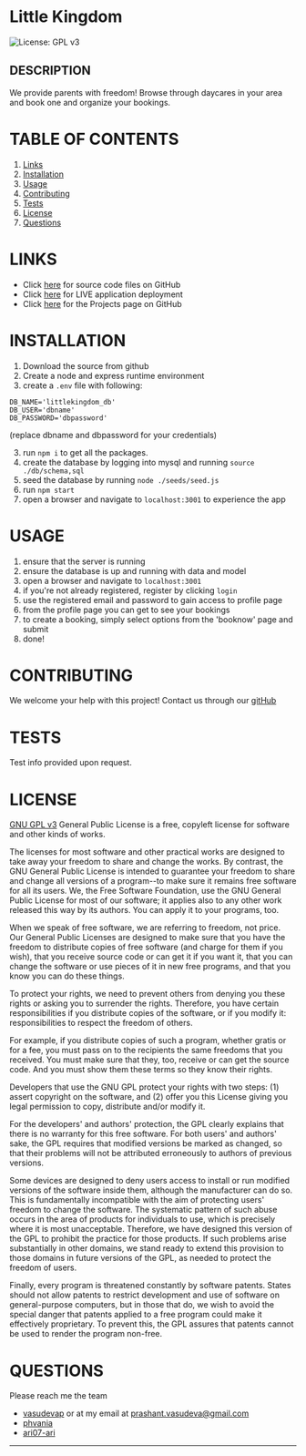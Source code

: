 # Little Kingdom
![License: GPL v3](https://img.shields.io/badge/License-GPLv3-blue.svg)

## DESCRIPTION

We provide parents with freedom!  Browse through daycares in your area and book one and organize your bookings.

# TABLE OF CONTENTS

1. [Links](#links)
2. [Installation](#installation)
3. [Usage](#usage)
4. [Contributing](#contributing)
5. [Tests](#tests)
6. [License](#license)
7. [Questions](#questions)

# LINKS
- Click [here](https://github.com/phvania/LittleKingdom.git) for source code files on GitHub
- Click [here](https://fast-island-89305-9c728bd1817b.herokuapp.com/profile) for LIVE application deployment
- Click [here](https://github.com/users/phvania/projects/7/views/1) for the Projects page on GitHub

# INSTALLATION
1. Download the source from github
2. Create a node and express runtime environment
3. create a `.env` file with following:
```
DB_NAME='littlekingdom_db'
DB_USER='dbname'
DB_PASSWORD='dbpassword'
```
(replace dbname and dbpassword for your credentials)

3. run `npm i` to get all the packages.
4. create the database by logging into mysql and running `source ./db/schema,sql`
5. seed the database by running `node ./seeds/seed.js`
6. run `npm start`
7. open a browser and navigate to `localhost:3001` to experience the app

# USAGE
1. ensure that the server is running
2. ensure the database is up and running with data and model
3. open a browser and navigate to `localhost:3001`
4. if you're not already registered, register by clicking `login`
5. use the registered email and password to gain access to profile page
6. from the profile page you can get to see your bookings
7. to create a booking, simply select options from the 'booknow' page and submit
8. done!

# CONTRIBUTING
We welcome your help with this project!  Contact us through our [gitHub](https://github.com/phvania/LittleKingdom)

# TESTS
Test info provided upon request.

# LICENSE
[GNU GPL v3](https://www.gnu.org/licenses/gpl-3.0)
 General Public License is a free, copyleft license for software and other kinds of works.

The licenses for most software and other practical works are designed to take away your freedom to share and change the works. By contrast, the GNU General Public License is intended to guarantee your freedom to share and change all versions of a program--to make sure it remains free software for all its users. We, the Free Software Foundation, use the GNU General Public License for most of our software; it applies also to any other work released this way by its authors. You can apply it to your programs, too.

When we speak of free software, we are referring to freedom, not price. Our General Public Licenses are designed to make sure that you have the freedom to distribute copies of free software (and charge for them if you wish), that you receive source code or can get it if you want it, that you can change the software or use pieces of it in new free programs, and that you know you can do these things.

To protect your rights, we need to prevent others from denying you these rights or asking you to surrender the rights. Therefore, you have certain responsibilities if you distribute copies of the software, or if you modify it: responsibilities to respect the freedom of others.

For example, if you distribute copies of such a program, whether gratis or for a fee, you must pass on to the recipients the same freedoms that you received. You must make sure that they, too, receive or can get the source code. And you must show them these terms so they know their rights.

Developers that use the GNU GPL protect your rights with two steps: (1) assert copyright on the software, and (2) offer you this License giving you legal permission to copy, distribute and/or modify it.

For the developers' and authors' protection, the GPL clearly explains that there is no warranty for this free software. For both users' and authors' sake, the GPL requires that modified versions be marked as changed, so that their problems will not be attributed erroneously to authors of previous versions.

Some devices are designed to deny users access to install or run modified versions of the software inside them, although the manufacturer can do so. This is fundamentally incompatible with the aim of protecting users' freedom to change the software. The systematic pattern of such abuse occurs in the area of products for individuals to use, which is precisely where it is most unacceptable. Therefore, we have designed this version of the GPL to prohibit the practice for those products. If such problems arise substantially in other domains, we stand ready to extend this provision to those domains in future versions of the GPL, as needed to protect the freedom of users.

Finally, every program is threatened constantly by software patents. States should not allow patents to restrict development and use of software on general-purpose computers, but in those that do, we wish to avoid the special danger that patents applied to a free program could make it effectively proprietary. To prevent this, the GPL assures that patents cannot be used to render the program non-free.

# QUESTIONS
Please reach me the team 
- [vasudevap](https://github.com/vasudevap) or at my email at prashant.vasudeva@gmail.com
- [phvania](https://github.com/phvania)
- [ari07-ari](https://github.com/ari07-ari)
---


